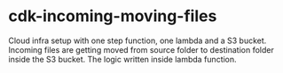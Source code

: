 # cdk-incoming-moving-files
Cloud infra setup with one step function, one lambda and a S3 bucket. Incoming files are getting moved from source folder to destination folder inside the S3 bucket. The logic written inside lambda function.
